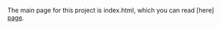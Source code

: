 The main page for this project is index.html, which you can read [here] [page].

[page]: http://jbjorgaard.github.com/Hemlocke_ARG/
